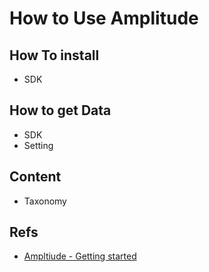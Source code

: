 # How to Use Amplitude

## How To install
- SDK

## How to get Data
- SDK
- Setting

## Content 
- Taxonomy

## Refs
- [Ampltiude - Getting started](https://amplitude.zendesk.com/hc/en-us/categories/200409887-Getting-Started)

